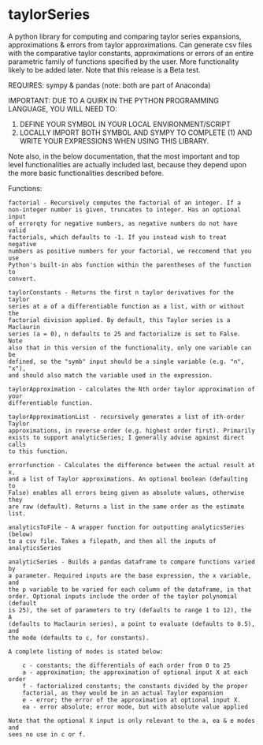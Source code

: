 # taylorSeries
A python library for computing and comparing taylor series expansions, approximations &amp; errors from taylor approximations. Can generate csv files with the comparative taylor constants, approximations or errors of an entire parametric family of functions specified by the user. More functionality likely to be added later. Note that this release is a Beta test.

REQUIRES: sympy & pandas (note: both are part of Anaconda)

IMPORTANT: DUE TO A QUIRK IN THE PYTHON PROGRAMMING LANGUAGE, YOU WILL NEED TO:

1) DEFINE YOUR SYMBOL IN YOUR LOCAL ENVIRONMENT/SCRIPT
2) LOCALLY IMPORT BOTH SYMBOL AND SYMPY TO COMPLETE (1) AND WRITE YOUR EXPRESSIONS WHEN USING THIS LIBRARY.

Note also, in the below documentation, that the most important and top level functionalities are actually included last, because they depend upon the more basic functionalities described before.

Functions:
    
    factorial - Recursively computes the factorial of an integer. If a 
    non-integer number is given, truncates to integer. Has an optional input 
    of errorqty for negative numbers, as negative numbers do not have valid 
    factorials, which defaults to -1. If you instead wish to treat negative 
    numbers as positive numbers for your factorial, we reccomend that you use 
    Python's built-in abs function within the parentheses of the function to 
    convert.
    
    taylorConstants - Returns the first n taylor derivatives for the taylor
    series at a of a differentiable function as a list, with or without the
    factorial division applied. By default, this Taylor series is a Maclaurin
    series (a = 0), n defaults to 25 and factorialize is set to False.  Note 
    also that in this version of the functionality, only one variable can be
    defined, so the "symb" input should be a single variable (e.g. "n", "x"),
    and should also match the variable used in the expression.
    
    taylorApproximation - calculates the Nth order taylor approximation of your
    differentiable function.
    
    taylorApproximationList - recursively generates a list of ith-order Taylor
    approximations, in reverse order (e.g. highest order first). Primarily
    exists to support analyticSeries; I generally advise against direct calls
    to this function.
    
    errorfunction - Calculates the difference between the actual result at x,
    and a list of Taylor approximations. An optional boolean (defaulting to 
    False) enables all errors being given as absolute values, otherwise they
    are raw (default). Returns a list in the same order as the estimate list.
    
    analyticsToFile - A wrapper function for outputting analyticsSeries (below)
    to a csv file. Takes a filepath, and then all the inputs of analyticsSeries
    
    analyticSeries - Builds a pandas dataframe to compare functions varied by
    a parameter. Required inputs are the base expression, the x variable, and 
    the p variable to be varied for each column of the dataframe, in that
    order. Optional inputs include the order of the taylor polynomial (default
    is 25), the set of parameters to try (defaults to range 1 to 12), the A
    (defaults to Maclaurin series), a point to evaluate (defaults to 0.5), and 
    the mode (defaults to c, for constants). 
    
    A complete listing of modes is stated below:
        
        c - constants; the differentials of each order from 0 to 25
        a - approximation; the approximation of optional input X at each order
        f - factorialized constants; the constants divided by the proper
        factorial, as they would be in an actual Taylor expansion
        e - error; the error of the approximation at optional input X.
        ea - error absolute; error mode, but with absolute value applied
    
    Note that the optional X input is only relevant to the a, ea & e modes and 
    sees no use in c or f.
